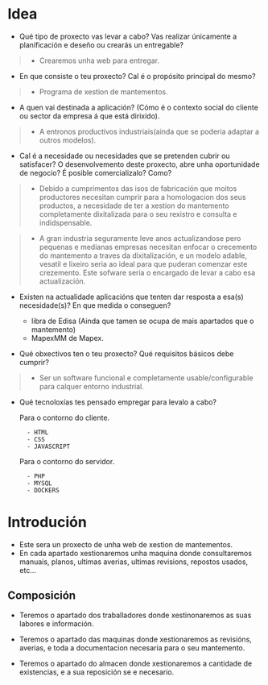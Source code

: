 # Idea

* Qué tipo de proxecto vas levar a cabo? Vas realizar únicamente a planificación e deseño ou crearás un entregable?
 
 >- Crearemos unha web para entregar. 

* En que consiste o teu proxecto? Cal é o propósito principal do mesmo?
 
 >- Programa  de xestion de mantementos.

* A quen vai destinada a aplicación? (Cómo é o contexto social do cliente ou sector da empresa á que está dirixido). 

 > - A entronos productivos industriais(ainda que se poderia adaptar a outros modelos).

* Cal é a necesidade ou necesidades que se pretenden cubrir ou satisfacer? O desenvolvemento deste proxecto, abre unha oportunidade de negocio? É posible comercializalo? Como?

 >- Debido a cumprimentos das isos de fabricación que moitos productores necesitan cumprir para a homologacion dos seus productos, a necesidade de ter a xestion do mantemento completamente dixitalizada para o seu rexistro e consulta e indidspensable.
 
 >- A gran industria seguramente leve anos actualizandose pero pequenas e medianas empresas necesitan
 enfocar o crecemento do mantemento a traves da dixitalización, e un modelo adable, vesatil e lixeiro seria ao ideal para que puderan comenzar este crezemento.
 Este sofware seria o encargado de levar a cabo esa actualización.
 
    
* Existen na actualidade aplicacións que tenten dar resposta a esa(s) necesidade(s)? En que medida o conseguen? 

	- libra de Edisa (Ainda que tamen se ocupa de mais apartados que o mantemento)
	- MapexMM de Mapex.
	
* Qué obxectivos ten o teu proxecto? Qué requisitos básicos debe cumprir?

 >- Ser un software funcional e completamente usable/configurable para calquer entorno industrial.
   
* Qué tecnoloxías tes pensado empregar para levalo a cabo?

	Para o contorno do cliente.
	
		- HTML
		- CSS
		- JAVASCRIPT
		
	Para o contorno do servidor.
	
		- PHP
		- MYSQL
		- DOCKERS		
		
# Introdución

- Este sera un proxecto de unha web de xestion de mantementos.
- En cada apartado xestionaremos unha maquina donde consultaremos manuais, planos, ultimas averias, ultimas revisions, repostos usados, etc...

## Composición

- Teremos o apartado dos traballadores donde xestinonaremos 
as suas labores e información.

- Teremos o apartado das maquinas donde xestionaremos as revisións, averias, e toda a documentacion necesaria para o seu mantemento.

- Teremos o apartado do almacen donde xestionaremos a cantidade de existencias, e a sua reposición se e necesario. 
